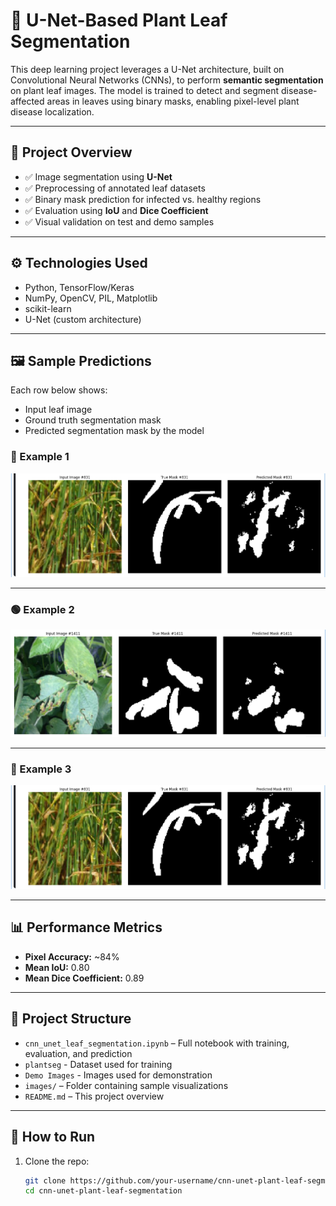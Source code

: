 # 🌿 U-Net-Based Plant Leaf Segmentation

This deep learning project leverages a U-Net architecture, built on Convolutional Neural Networks (CNNs), to perform **semantic segmentation** on plant leaf images. The model is trained to detect and segment disease-affected areas in leaves using binary masks, enabling pixel-level plant disease localization.

---

## 🧠 Project Overview

- ✅ Image segmentation using **U-Net**
- ✅ Preprocessing of annotated leaf datasets
- ✅ Binary mask prediction for infected vs. healthy regions
- ✅ Evaluation using **IoU** and **Dice Coefficient**
- ✅ Visual validation on test and demo samples

---

## ⚙️ Technologies Used

- Python, TensorFlow/Keras
- NumPy, OpenCV, PIL, Matplotlib
- scikit-learn
- U-Net (custom architecture)

---

## 🖼 Sample Predictions

Each row below shows:
- Input leaf image  
- Ground truth segmentation mask  
- Predicted segmentation mask by the model

### 🔬 Example 1  
![Sample 1](images/leaf_segmentation_prediction_example_1.png)

---

### 🟢 Example 2  
![Sample 2](images/leaf_segmentation_prediction_example_2.png)

---

### 🍂 Example 3  
![Sample 3](images/leaf_segmentation_prediction_example_1.png)

---

## 📊 Performance Metrics

- **Pixel Accuracy:** ~84%
- **Mean IoU:** 0.80
- **Mean Dice Coefficient:** 0.89

---

## 📂 Project Structure

- `cnn_unet_leaf_segmentation.ipynb` – Full notebook with training, evaluation, and prediction
- `plantseg` - Dataset used for training
- `Demo Images` - Images used for demonstration
- `images/` – Folder containing sample visualizations
- `README.md` – This project overview

---

## 🚀 How to Run

1. Clone the repo:
   ```bash
   git clone https://github.com/your-username/cnn-unet-plant-leaf-segmentation.git
   cd cnn-unet-plant-leaf-segmentation
